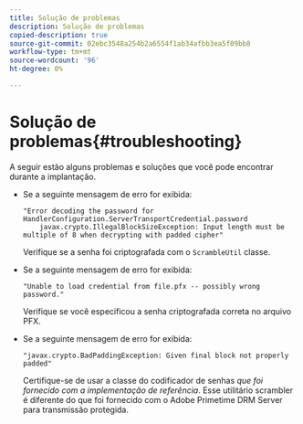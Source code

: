 ```yaml
---
title: Solução de problemas
description: Solução de problemas
copied-description: true
source-git-commit: 02ebc3548a254b2a6554f1ab34afbb3ea5f09bb8
workflow-type: tm+mt
source-wordcount: '96'
ht-degree: 0%

---
```


# Solução de problemas{#troubleshooting}

A seguir estão alguns problemas e soluções que você pode encontrar durante a implantação.

* Se a seguinte mensagem de erro for exibida:

  ```
  "Error decoding the password for HandlerConfiguration.ServerTransportCredential.password  
      javax.crypto.IllegalBlockSizeException: Input length must be multiple of 8 when decrypting with padded cipher"
  ```

  Verifique se a senha foi criptografada com o `ScrambleUtil` classe.

* Se a seguinte mensagem de erro for exibida:

  ```
  "Unable to load credential from file.pfx -- possibly wrong password."
  ```

  Verifique se você especificou a senha criptografada correta no arquivo PFX.

* Se a seguinte mensagem de erro for exibida:

  ```
  "javax.crypto.BadPaddingException: Given final block not properly padded"
  ```

  Certifique-se de usar a classe do codificador de senhas *que foi fornecido com a implementação de referência*. Esse utilitário scrambler é diferente do que foi fornecido com o Adobe Primetime DRM Server para transmissão protegida.
